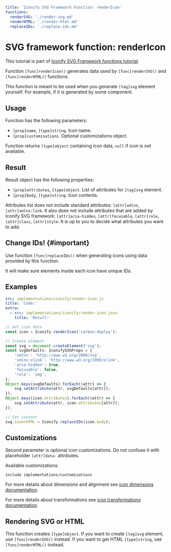 ```yaml
title: 'Iconify SVG Framework Function: renderIcon'
functions:
  renderSVG: './render-svg.md'
  renderHTML: './render-html.md'
  replaceIDs: './replace-ids.md'
```

# SVG framework function: renderIcon

This tutorial is part of [Iconify SVG Framework functions tutorial](./functions.md#render).

Function `[func]renderIcon()` generates data used by `[func]renderSVG()` and `[func]renderHTML()` functions.

This function is meant to be used when you generate `[tag]svg` element yourself. For example, if it is generated by some component.

## Usage

Function has the following parameters:

- `[prop]name`, `[type]string`. Icon name.
- `[prop]customisations`. Optional customizations object.

Function returns `[type]object` containing icon data, `null` if icon is not available.

## Result

Result object has the following properties:

- `[prop]attributes`, `[type]object`. List of attributes for `[tag]svg` element.
- `[prop]body`, `[type]string`. Icon contents.

Attributes list does not include standard attributes: `[attr]xmlns`, `[attr]xmlns:link`. It also does not include attributes that are added by Iconify SVG framework: `[attr]aria-hidden`, `[attr]focusable`, `[attr]role`, `[attr]class`, `[attr]style`. It is up to you to decide what attributes you want to add.

## Change IDs! {#important}

Use function `[func]replaceIDs()` when generating icons using data provided by this function.

It will make sure elements inside each icon have unique IDs.

## Examples

```yaml
src: implementations/iconify/render-icon.js
title: 'Code:'
extra:
  - src: implementations/iconify/render-icon.json
    title: 'Result:'
```

```js
// Get icon data
const icon = Iconify.renderIcon('carbon:deploy');

// Create element
const svg = document.createElement('svg');
const svgDefaults: IconifySVGProps = {
	'xmlns': 'http://www.w3.org/2000/svg',
	'xmlns:xlink': 'http://www.w3.org/1999/xlink',
	'aria-hidden': true,
	'focusable': false,
	'role': 'img',
};
Object.keys(svgDefaults).forEach((attr) => {
	svg.setAttribute(attr, svgDefaults[attr]);
});
Object.keys(icon.attributes).forEach((attr) => {
	svg.setAttribute(attr, icon.attributes[attr]);
});

// Set content
svg.innerHTML = Iconify.replaceIDs(icon.body);
```

## Customizations

Second parameter is optional icon customizations. Do not confuse it with placeholder `[attr]data-` attributes.

Available customizations:

`include implementations/customisations`

For more details about dimensions and alignment see [icon dimensions documentation](./dimensions.md).

For more details about transformations see [icon transformations documentation](./transform.md).

## Rendering SVG or HTML

This function creates `[type]object`. If you want to create `[tag]svg` element, use `[func]renderSVG()` instead. If you want to get HTML `[type]string`, use `[func]renderHTML()` instead.
